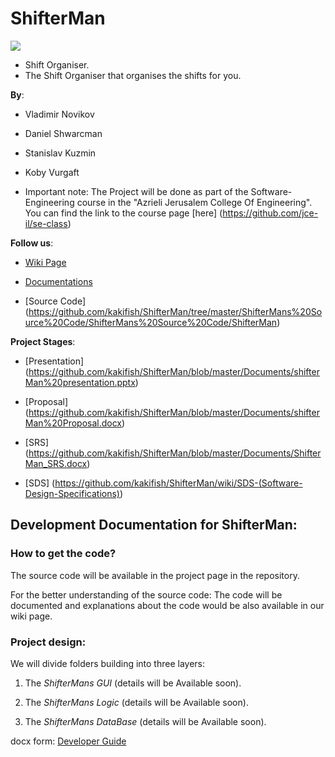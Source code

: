 ShifterMan
==========
<p style="image align: left"><img src="https://github.com/kakifish/ShifterMan/blob/master/Documents/shifterMan.jpg?raw=true"/></p>


* Shift Organiser.
* The Shift Organiser that organises the shifts for you.

__By__:
* Vladimir Novikov 
* Daniel Shwarcman   
* Stanislav Kuzmin
* Koby Vurgaft

* Important note: The Project will be done as part of the Software-Engineering course in the "Azrieli Jerusalem College Of Engineering". You can find the link to the course page [here] (https://github.com/jce-il/se-class)

__Follow us__:

-   [Wiki Page](https://github.com/kakifish/ShifterMan/wiki)

-   [Documentations](https://github.com/kakifish/ShifterMan/tree/master/Documents)

-   [Source Code] (https://github.com/kakifish/ShifterMan/tree/master/ShifterMans%20Source%20Code/ShifterMans%20Source%20Code/ShifterMan)

__Project Stages__:

- [Presentation] (https://github.com/kakifish/ShifterMan/blob/master/Documents/shifterMan%20presentation.pptx)

- [Proposal] (https://github.com/kakifish/ShifterMan/blob/master/Documents/shifterMan%20Proposal.docx)

- [SRS] (https://github.com/kakifish/ShifterMan/blob/master/Documents/ShifterMan_SRS.docx)

- [SDS] (https://github.com/kakifish/ShifterMan/wiki/SDS-(Software-Design-Specifications))

## Development Documentation for ShifterMan:

### How to get the code?

The source code will be available in the project page in the repository.

For the better understanding of the source code:
The code will be documented and explanations about the code would be also available in our wiki page.

### Project design:
We will divide folders building into three layers:

1) The _ShifterMans GUI_ (details will be Available soon).  

2) The _ShifterMans Logic_ (details will be Available soon).

3) The _ShifterMans DataBase_ (details will be Available soon).

docx form: [Developer Guide](https://github.com/kakifish/ShifterMan/wiki/NOT-YET-STARTED)
